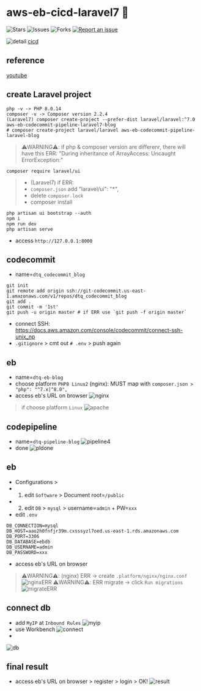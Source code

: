 # aws-eb-cicd-laravel7 🐳

![Stars](https://img.shields.io/github/stars/tquangdo/aws-eb-cicd-laravel7?color=f05340)
![Issues](https://img.shields.io/github/issues/tquangdo/aws-eb-cicd-laravel7?color=f05340)
![Forks](https://img.shields.io/github/forks/tquangdo/aws-eb-cicd-laravel7?color=f05340)
[![Report an issue](https://img.shields.io/badge/Support-Issues-green)](https://github.com/tquangdo/aws-eb-cicd-laravel7/issues/new)

![detail](screenshots/detail.png)
[cicd](https://docs.google.com/spreadsheets/d/1m8LuBQUzqIQ0bJYb3NJZOT4iSb78xUEG/edit#gid=1878281573&range=B10)

## reference
[youtube](https://www.youtube.com/watch?v=FdjOAJ6jrzE)

## create Laravel project
```shell
php -v -> PHP 8.0.14
composer -v -> Composer version 2.2.4
(Laravel7) composer create-project --prefer-dist laravel/laravel:^7.0 aws-eb-codecommit-pipeline-laravel7-blog
# composer create-project laravel/laravel aws-eb-codecommit-pipeline-laravel-blog
```
> ⚠️WARNING⚠️: if php & composer version are differenr, there will have this ERR: "During inheritance of ArrayAccess: Uncaught ErrorException:"
```shell
composer require laravel/ui
```
> + (Laravel7) if ERR:
> + `composer.json` add "laravel/ui": "*",
> + delete `composer.lock`
> + composer install
```shell
php artisan ui bootstrap --auth
npm i
npm run dev
php artisan serve
```
+ access `http://127.0.0.1:8000`

## codecommit
+ name=`dtq_codecommit_blog`
```shell
git init
git remote add origin ssh://git-codecommit.us-east-1.amazonaws.com/v1/repos/dtq_codecommit_blog
git add .
git commit -m '1st'
git push -u origin master # if ERR use `git push -f origin master`
```
+ connect SSH: https://docs.aws.amazon.com/console/codecommit/connect-ssh-unix_np
+ `.gitignore` > cmt out `# .env` > push again

## eb
+ name=`dtq-eb-blog`
+ choose platform `PHP8 Linux2` (nginx): MUST map with `composer.json > "php": "^7.x|^8.0",`
+ access eb's URL on browser
![nginx](screenshots/nginx.png)
> if choose platform `Linux`
![apache](screenshots/apache.png)

## codepipeline
+ name=`dtq-pipeline-blog`
![pipeline4](screenshots/pipeline4.png)
+ done
![pldone](screenshots/pldone.png)

## eb
+ Configurations >
+ 1. edit `Software` > Document root=`/public`
+ 2. edit `DB` > `mysql` > username=`admin` + PW=`xxx`
+ edit `.env`
```shell
DB_CONNECTION=mysql
DB_HOST=aao2h0fnfjr39m.cxsssyzl7oed.us-east-1.rds.amazonaws.com
DB_PORT=3306
DB_DATABASE=ebdb
DB_USERNAME=admin
DB_PASSWORD=xxx
```
+ access eb's URL on browser
> ⚠️WARNING⚠️: (nginx) ERR -> create `.platform/nginx/nginx.conf`
![nginxERR](screenshots/nginxERR.png)
> ⚠️WARNING⚠️:  ERR migrate -> click `Run migrations`
![migrateERR](screenshots/migrateERR.png)

## connect db
+ add `MyIP` at `Inbound Rules`
![myip](screenshots/myip.png)
+ use Workbench
![connect](screenshots/connect.png)
+
![db](screenshots/db.png)

## final result
+ access eb's URL on browser > register > login > OK!
![result](screenshots/result.png)

